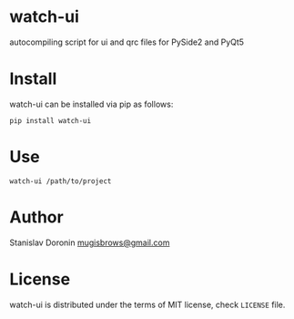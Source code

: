 # watch-ui 

autocompiling script for ui and qrc files for PySide2 and PyQt5

# Install

watch-ui can be installed via pip as follows:

```
pip install watch-ui
```

# Use
```
watch-ui /path/to/project
```

# Author

Stanislav Doronin <mugisbrows@gmail.com>

# License

watch-ui is distributed under the terms of MIT license, check `LICENSE` file.